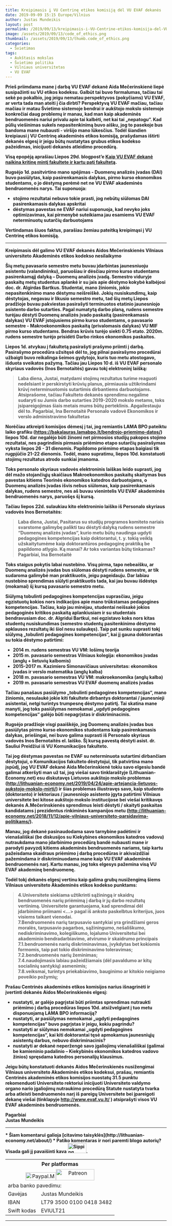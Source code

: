 ```yaml
---
title: Kreipimasis į VU Centrinę etikos komisiją dėl VU EVAF dekanės
date: 2019-09-09 15:15 Europe/Vilnius
author: Justas Mundeikis
layout: post
permalink: /2019/09/13/kreipimasis-i-VU-Centrine-etikos-komisija-del-VU-EVAF-dekanes
image: /assets/2019/09/13/code_of_ethics.png
thumbnail: /assets/2019/09/13/thumb.code_of_ethics.png
categories:
  - Švietimas
tags:
  - Aukštasis mokslas
  - Švietimo politika
  - Vilniaus universitetas
  - VU EVAF
---
```



<strong>
Prieš priimdama mane į darbą VU EVAF dekanė Aida Mečerinskienė liepė susipažinti su VU etikos kodeksu. Galbūt tai buvo formalumas, tačiau tai sekė po pokalbio, jog jeigu nematau perspektyvos (pokyčiams) VU EVAF, ar verta tada man ateiti į čia dirbti? Perspektyvą VU EVAF mačiau, tačiau mačiau ir matau Švietimo sistemoje bendrai ir aukštojo mokslo sistemoje konkrečiai daug problemų ir manau, kad man kaip akademinės bendruomenės nariui privalu apie tai kalbėti, net kai tai „nepatogu“. Kad pūlių viešinimas sukels nepasitenkinimą buvo aišku, jog to pasekoje bus bandoma mane nubausti - viršijo mano lūkesčius. Todėl šiandien kreipiausi į VU Centrinę akademinės etikos komisiją, prašydamas ištirti dekanės elgesį ir jeigu būtų nustatytas grubus etikos kodekso pažeidimas, inicijuoti dekanės atleidimo procedūrą.
<strong>
<!--more-->

Visą epopėją aprašiau Liepos 29d. blogpost’e [Kaip VU EVAF dekanė naikina kritinę mintį fakultete ir kartu patį fakultetą](http://lithuanian-economy.net/2019/07/29/kaip-vu-evaf-dekane-naikina-kritine-minti-fakultete-ir-kartu-pati-fakulteta/).

Rugsėjo 1d. pasitvirtino mano spėjimas - Duomenų analizės įvadas (DAI) buvo pasiūlytas, kaip pasirenkamasis dalykas, pirmo kurso ekonomikos studentams, o jo dėstymą perėmė net ne VU EVAF akademinės bendruomenės narys. Tai suponuoja:
* **stojimo rezultatai** nebuvo tokie prasti, jog nebūtų siūlomas DAI pasirenkamasis dalykas apskritai
* dėstymas pavestas ne EVAF nariui suponuoja, kad nevyko joks optimizavimas, kai **pirmenybė suteikiama jau esamiems VU EVAF neterminuotų sutarčių darbuotojams**

Vertindamas šiuos faktus, parašiau žemiau pateitką kreipimąsi į VU Centrinę etikos komisiją.

<hr />

**Kreipimasis dėl galimo VU EVAF dekanės Aidos Mečerinskienės Vilniaus universiteto Akademinės etikos kodekso nesilaikymo**

Šių metų pavasario semestro metu buvau įdarbintas jaunesniuoju asistentu (valandininku), paruošiau ir dėsčiau pirmo kurso studentams pasirenkamąjį dalyką – Duomenų analizės įvadą. Semestro viduryje paskaitų metų studentus aplankė ir su jais apie dėstymo kokybė kalbėjosi doc. dr. Algirdas Bartkus. Studentai, mano žiniomis, jokio nepasitenkinimo mano dėstymu neišreiškė. Jokių nusiskundimų, kaip dėstytojas, negavau ir likusio semestro metu, tad šių metų Liepos pradžioje buvau pakviestas pasirašyti terminuotos etatinio jaunesniojo asistento darbo sutarties.
Pagal numatytą darbo planą, rudens semestre turėjau dėstyti Duomenų analizės įvado paskaitą (pasirenkamasis dalykas) VU EVAF įstojusiems pirmo kurso studentams, o pavasario semestre - Makroekonomikos paskaitą (privalomasis dalykas) VU MIF pirmo kurso studentams. Bendras krūvis turėjo siekti 0.75 etato. 2020m. rudens semestre turėjo prisidėti Darbo rinkos ekonomikos paskaitos.

Liepos 1d. atvykau į fakultetą pasirašyti prašymo priimti į darbą. Pasirašymo procedūra užsitęsė dėl to, jog pilnai pasirašymo procedūrai užbaigti buvo reikalinga šeimos gydytojo, kuris tuo metu atostogavo, išduota sveikatos pažymą. Tačiau jau Liepos 10 d. iš VU EVAF personalo skyriaus vadovės (Inos Bernotaitės) gavau tokį elektroninį laišką:

>Laba diena, Justai,
  matydami stojimų rezultatus turime reaguoti nedelsiant ir perskirstyti krūvių planus, pirmiausia užtikrindami krūvį neterminuotomis sutartimis dirbantiems darbuotojams. Atsiprašome, tačiau Fakulteto dekanės sprendimu negalime sudaryti su Jumis darbo sutarties 2019-2020 mokslo metams, toks įsipareigojimas šiais metais mums būtų perteklinis.
  Apgailestauju dėl to.
  Pagarbiai,
  Ina Bernotaitė
  Personalo vadovė
  Ekonomikos ir verslo administravimo fakultetas

Norėčiau atkreipti komisijos dėmesį į tai, jog remiantis LAMA BPO pateiktu laiko grafiku (https://bakalauras.lamabpo.lt/bendrojo-priemimo-datos/) liepos 10d. dar negalėjo būti žinomi net pirmosios studijų pakopos stojimo rezultatai, nes pagrindinis pirmasis priėmimo etapo sutarčių pasirašymas vyksta liepos 26 - 31 dienomis. Papildomo priėmimo etapas baigiasi tik rugpjūčio 21-22 dienomis. Todėl, mano supratimu, liepos 10d. konstatuoti stojimų rezultatus atrodo sunkiai įmanoma.

Toks personalo skyriaus vadovės elektroninis laiškas leido suprasti, jog dėl mažo stojančiųjų skaičiaus Makroekonomikos paskaitų skaitymas bus pavestas kitiems Teorinės ekonomikos katedros darbuotojams, o Duomenų analizės įvadas išvis nebus siūlomas, kaip pasirenkamasis dalykas, rudens semestre, nes aš buvau vienintelis VU EVAF akademinės bendruomenės narys, paruošęs šį kursą.

Tačiau liepos 22d. sulaukiau kito elektroninio laiško iš Personalo skyriaus vadovės Inos Bernotaitės:

>Laba diena, Justai,
 Pasitarus su studijų programos komiteto nariais svarstome galimybę palikti tau dėstyti dalyką rudens semestre “Duomenų analizės įvadas“, kurio metu būtų naudinga ugdyti pedagogines kompetencijas kaip doktorantui, t. y. tokią veiklą užskaitytumėme kaip doktorantūros pedagoginę praktiką be papildomo atlygio.
 Ką manai? Ar toks variantas būtų tinkamas?
 Pagarbiai,
 Ina Bernotaitė


Toks staigus pokytis labai nustebino. Visų pirma, tapo nebeaišku, ar Duomenų analizės įvadas bus siūlomas dėstyti rudens semestre, ar tik sudaroma galimybė man praktikuotis, jeigu pageidauju.
Dar labiau nustebino sprendimas siūlyti praktikuotis tada, kai jau buvau išdėstęs (mokamai) šį kursą pavasario semestro metu.

Siūlymą tobulinti pedagogines kompetencijas suprasčiau, jeigu egzistuotų kokios nors indikacijos apie mano trūkstamas pedagogines kompetencijas. Tačiau, kaip jau minėjau, studentai neišsakė jokios pedagoginės kritikos paskaitą aplankiusiam ir su studentais bendravusiam
doc. dr. Algridui Bartkui, nei egzistavo koks nors kitas studentų nusiskundimas (semestro studentų pasitenkinimo dėstymo apklausos rezultatų iki šiol nesu sulaukęs).
Taip pat sunku suprasti tokį siūlymą „tobulinti pedagogines kompetencijas“, kai jį gauna  doktorantas su tokia dėstymo patirtimi:

* 2014 m. rudens semestras VU VM: lošimų teorija
* 2015 m. pavasario semestras Vilniaus kolegija: ekonomikos įvadas (anglų + lietuvių kalbomis)
* 2015-2017 m. Kazimiero Simonavičiaus universitetas: ekonomikos įvadas ir verslo matematika (anglų kalba)
* 2018 m. pavasario semestras VU VM: makroekonomika (anglų kalba)
* 2019 m. pavasario semestras VU EVAF duomenų analizės įvadas

Tačiau panašaus pasiūlymo „tobulinti pedagogines kompetencijas“, mano žiniomis, nesulaukė jokie kiti fakultete dirbantys doktorantai / jaunesnieji asistentai, netgi turintys trumpesnę dėstymo patirtį. Tai skatina mane manyti, jog toks pasiūlymas nemokamai „ugdyti pedagogines kompetencijas“ galėjo būti  nepagrįstas ir diskriminacinis.

Rugsėjo pradžioje visgi paaiškėjo, jog Duomenų analizės įvadas bus pasiūlytas pirmo kurso ekonomikos studentams kaip pasirenkamasis dalykas, priešingai, nei buvo galima suprasti iš Personalo skyriaus vadovės Inos Bernotaitės el. laiško. Šį kursą pavestą dėstyti asist. dr. Sauliui Preidžiui iš VU Komunikacijos fakulteto.

Tai jog dėstymas pavestas ne EVAF su neterminuota sutartimi dirbančiam dėstytojui, o Komunikacijos fakulteto dėstytojui, tik patvirtina  mano įspūdį, jog VU EVAF dekanė Aida Mečerinskienė tokiu savo elgesiu bandė galimai atkeršyti man už tai, jog viešai savo tinklaraštyje (Lithuanian-Economy.net) esu diskutavęs Lietuvos aukštojo mokslo problemas (http://lithuanian-economy.net/2019/04/24/apie-artejancia-lietuvos-aukstojo-mokslo-mirti/) ir šias problemas iliustravęs savo, kaip studento (doktoranto) ir lektoriaus  / jaunesniojo asistento įgyta patirtimi Vilniaus universitete bei kitose aukštojo mokslo institucijose bei viešai kritikavęs dekanės A.Mečerinskienės sprendimus leisti dėstyti / skaityti paskaitas kandidatams į prezidentus rinkiminės kampanijos metu (http://lithuanian-economy.net/2018/11/12/apie-vilniaus-universiteto-parsidavima-politikams/).

Manau, jog dekanė pasinaudodama savo tarnybine padėtimi ir vienašališkai (be diskusijos su Kiekybines ekonomikos katedros vadovu) nutraukdama mano įdarbinimo procedūrą bandė nubausti mane ir parodyti pavyzdį kitiems akademinės bendruomenės nariams,  taip kartu pažeisdama skaidraus priėmimo į darbą procedūras ir akivaizdžiai pažemindama ir diskriminuodama mane kaip VU EVAF akademinės bendruomenės narį. Kartu manau, jog toks elgesys pažemina visą VU EVAF akademinę bendruomenę.

Todėl tokį dekanės elgesį vertinu kaip galima grubų nusižengimą šiems Vilniaus universiteto Akademinės etikos kodekso punktams:

>4.Universitete siekiama užtikrinti sąžiningą ir skaidrų bendruomenės narių priėmimą į darbą ir jų darbo rezultatų vertinimą. Universitete garantuojama, kad sprendimai dėl įdarbinimo priimami <...> pagal iš anksto paskelbtus kriterijus, juos visiems taikant vienodai.<br/>
7.Bendruomenės narių tarpusavio santykiai yra grindžiami geros moralės, tarpusavio
pagarbos, sąžiningumo, nešališkumo, nediskriminavimo, kolegiškumo, lojalumo Universitetui bei akademinio bendradarbiavimo, atvirumo ir skaidrumo principais<br/>
7.1.bendruomenės narių diskriminavimas, įvykdytas bet kokiomis formomis, taip pat tokio
diskriminavimo toleravimas;<br/>
7.2.bendruomenės narių žeminimas;<br/>
7.4.naudojimasis labiau pažeidžiamais (dėl pavaldumo ar kitų socialinių santykių) asmenimis;<br/>
7.8.veiksmai, turintys priekabiavimo, bauginimo ar kitokio neigiamo poveikio požymių;<br/>

Prašau Centrinės akademinės etikos komisijos narius išnagrinėti ir įvertinti dekanės Aidos Mečerinskienės elgesį:

* nustatyti, ar galėjo pagrįstai būti priimtas sprendimas nutraukti priėmimo į darbą procedūras liepos 10d. atsižvelgiant į tuo metu disponuojamą LAMA BPO informaciją?
* nustatyti, ar pasiūlymas nemokamai „ugdyti pedagogines kompetencijas“ buvo pagrįstas ir jeigu, kokiu pagrindu?
* nustatyti ar siūlymas nemokamai „ugdyti pedagogines kompetencijas“, kai kiti doktorantai tęsė apmokamus jaunesniųjų asistentų darbus, nebuvo diskriminacinis?
* nustatyti ar dekanė neperžengė savo įgaliojimų vienašališkai (galimai be kamieninio padalinio – Kiekybinės ekonomikos katedros vadovo žinios) spręsdama katedros personalijų klausimus.

Jeigu būtų konstatuoti dekanės Aidos Mečerinskienės nusižengimai Vilniaus universiteto Akademinės etikos kodeksui, prašau, remiantis Centrinės akademinės etikos komisijos nuostatų 31.5 punktu rekomenduoti Universiteto rektoriui inicijuoti Universiteto valdymo organo nario įgaliojimų nutraukimo procedūrą Statute nustatyta tvarka arba atleisti bendruomenės narį iš pareigų Universitete bei įpareigoti dekanę viešai (tinklapyje http://www.evaf.vu.lt/ ) atsiprašyti visos VU EVAF akademinės bendruomenės.

Pagarbiai<br/>
Justas Mundeikis

<hr />
* Šiam komentarui galioja [citavimo taisyklės](http://lithuanian-economy.net/about/)
* Patiko komentaras ir nori paremti blogo autorių? Visada gali jį pavaišinti kava <a href="http://www.sherv.net/"><img src="http://www.sherv.net/cm/emoticons/drink/sipping-coffee.gif" alt="Sipping coffee" width="58" height="31" /></a>.

<style type="text/css">
.tg  {border-collapse:collapse;border-spacing:0;}<br />.tg td{font-family:Arial, sans-serif;font-size:14px;padding:10px 5px;border-style:solid;border-width:1px;overflow:hidden;word-break:normal;border-color:black;}<br />.tg th{font-family:Arial, sans-serif;font-size:14px;font-weight:normal;padding:10px 5px;border-style:solid;border-width:1px;overflow:hidden;word-break:normal;border-color:black;}<br />.tg .tg-x70g{font-weight:bold;font-size:medium;font-family:Arial, Helvetica, sans-serif !important;;background-color:#343434;color:#ffffff;border-color:#000000;text-align:center;vertical-align:top}<br />.tg .tg-7rxk{font-size:medium;font-family:Arial, Helvetica, sans-serif !important;;border-color:#000000;text-align:center;vertical-align:top}<br />.tg .tg-80l2{font-size:14px;font-family:Arial, Helvetica, sans-serif !important;;border-color:#000000;text-align:left;vertical-align:top}<br /></style>
<table class="tg">
<tbody>
<tr>
<th class="tg-x70g" colspan="2">Per platformas</th>
</tr>
<tr>
<td class="tg-7rxk" style="text-align: center;" colspan="2"><a href="https://paypal.me/lithuanianeconomynet"><img style="width: 95px; height: 25px;" src="https://duckduckgo.com/i/ccfd0450.png" alt="Paypal.Me" /></a><a href="https://www.patreon.com/lithuanianeconomy"><img style="width: 120px; height: 35px;" src="https://assets.pcmag.com/media/images/421651-patreon.jpg" alt="Patreon" /></a></td>
</tr>
<tr>
<td class="tg-x70g" colspan="2">arba banko pavedimu:</td>
</tr>
<tr>
<td class="tg-80l2">Gavėjas</td>
<td class="tg-80l2">Justas Mundeikis</td>
</tr>
<tr>
<td class="tg-80l2">IBAN</td>
<td class="tg-80l2">LT79 3500 0100 0418 3482</td>
</tr>
<tr>
<td class="tg-80l2">Swift kodas</td>
<td class="tg-80l2">EVIULT21</td>
</tr>
</tbody>
</table>
<hr />
